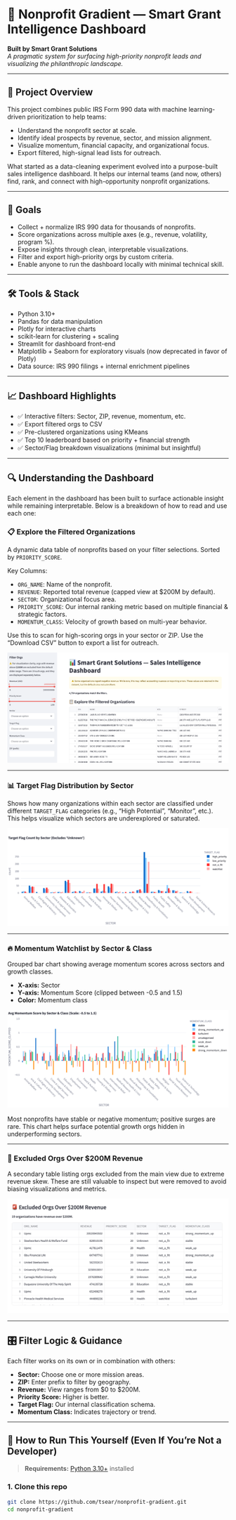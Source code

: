 # 🧠 Nonprofit Gradient — Smart Grant Intelligence Dashboard

**Built by Smart Grant Solutions**  
_A pragmatic system for surfacing high-priority nonprofit leads and visualizing the philanthropic landscape._

---

## 🚀 Project Overview

This project combines public IRS Form 990 data with machine learning-driven prioritization to help teams:

- Understand the nonprofit sector at scale.
- Identify ideal prospects by revenue, sector, and mission alignment.
- Visualize momentum, financial capacity, and organizational focus.
- Export filtered, high-signal lead lists for outreach.

What started as a data-cleaning experiment evolved into a purpose-built sales intelligence dashboard. It helps our internal teams (and now, others) find, rank, and connect with high-opportunity nonprofit organizations.

---

## 🎯 Goals

- Collect + normalize IRS 990 data for thousands of nonprofits.
- Score organizations across multiple axes (e.g., revenue, volatility, program %).
- Expose insights through clean, interpretable visualizations.
- Filter and export high-priority orgs by custom criteria.
- Enable anyone to run the dashboard locally with minimal technical skill.

---

## 🛠 Tools & Stack

- Python 3.10+
- Pandas for data manipulation
- Plotly for interactive charts
- scikit-learn for clustering + scaling
- Streamlit for dashboard front-end
- Matplotlib + Seaborn for exploratory visuals (now deprecated in favor of Plotly)
- Data source: IRS 990 filings + internal enrichment pipelines

---

## 📈 Dashboard Highlights

- ✅ Interactive filters: Sector, ZIP, revenue, momentum, etc.
- ✅ Export filtered orgs to CSV
- ✅ Pre-clustered organizations using KMeans
- ✅ Top 10 leaderboard based on priority + financial strength
- ✅ Sector/Flag breakdown visualizations (minimal but insightful)

---

## 🔍 Understanding the Dashboard

Each element in the dashboard has been built to surface actionable insight while remaining interpretable. Below is a breakdown of how to read and use each one:

### 📋 Explore the Filtered Organizations

A dynamic data table of nonprofits based on your filter selections. Sorted by `PRIORITY_SCORE`.

Key Columns:

- `ORG_NAME`: Name of the nonprofit.
- `REVENUE`: Reported total revenue (capped view at $200M by default).
- `SECTOR`: Organizational focus area.
- `PRIORITY_SCORE`: Our internal ranking metric based on multiple financial & strategic factors.
- `MOMENTUM_CLASS`: Velocity of growth based on multi-year behavior.

Use this to scan for high-scoring orgs in your sector or ZIP. Use the “Download CSV” button to export a list for outreach.

![Dashboard](images/dashboard.png)

---

### 📊 Target Flag Distribution by Sector

Shows how many organizations within each sector are classified under different `TARGET_FLAG` categories (e.g., “High Potential”, “Monitor”, etc.).  
This helps visualize which sectors are underexplored or saturated.

![Target Flag Chart](images/targetflag.png)

---

### 🔥 Momentum Watchlist by Sector & Class

Grouped bar chart showing average momentum scores across sectors and growth classes.

- **X-axis:** Sector  
- **Y-axis:** Momentum Score (clipped between -0.5 and 1.5)  
- **Color:** Momentum class

![Momentum Chart](images/momentum.png)

Most nonprofits have stable or negative momentum; positive surges are rare. This chart helps surface potential growth orgs hidden in underperforming sectors.

---

### 🚨 Excluded Orgs Over $200M Revenue

A secondary table listing orgs excluded from the main view due to extreme revenue skew. These are still valuable to inspect but were removed to avoid biasing visualizations and metrics.

![Excluded df](images/excluded.png)

---

## 🎛 Filter Logic & Guidance

Each filter works on its own or in combination with others:

- **Sector:** Choose one or more mission areas.
- **ZIP:** Enter prefix to filter by geography.
- **Revenue:** View ranges from $0 to $200M.
- **Priority Score:** Higher is better.
- **Target Flag:** Our internal classification schema.
- **Momentum Class:** Indicates trajectory or trend.

---

## 🧰 How to Run This Yourself (Even If You’re Not a Developer)

> **Requirements:** [Python 3.10+](https://www.python.org/downloads/) installed

### 1. Clone this repo

```bash
git clone https://github.com/tsear/nonprofit-gradient.git
cd nonprofit-gradient
